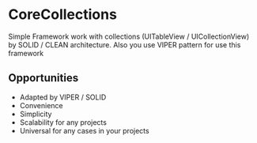 # CoreCollections
Simple Framework work with collections (UITableView / UICollectionView) by SOLID / CLEAN  architecture. Also you use VIPER pattern for use this framework

## Opportunities

* Adapted by VIPER / SOLID
* Сonvenience
* Simplicity
* Scalability for any projects
* Universal for any cases in your projects
